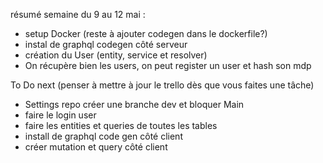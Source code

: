 résumé semaine du 9 au 12 mai :

- setup Docker (reste à ajouter codegen dans le dockerfile?)
- instal de graphql codegen côté serveur
- création du User (entity, service et resolver)
- On récupère bien les users, on peut register un user et hash son mdp

To Do next (penser à mettre à jour le trello dès que vous faites une tâche)

- Settings repo créer une branche dev et bloquer Main
- faire le login user
- faire les entities et queries de toutes les tables
- install de graphql code gen côté client
- créer mutation et query côté client
